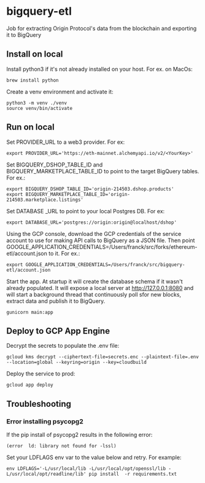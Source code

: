 # bigquery-etl
Job for extracting Origin Protocol's data from the blockchain and exporting it to BigQuery


## Install on local
Install python3 if it's not already installed on your host. For ex. on MacOs:

    brew install python

Create a venv environment and activate it:

    python3 -m venv ./venv
    source venv/bin/activate

## Run on local
Set PROVIDER_URL to a web3 provider. For ex:

    export PROVIDER_URL='https://eth-mainnet.alchemyapi.io/v2/<YourKey>'

Set BIGQUERY_DSHOP_TABLE_ID and BIGQUERY_MARKETPLACE_TABLE_ID to point to the target BigQuery tables. For ex.:

    export BIGQUERY_DSHOP_TABLE_ID='origin-214503.dshop.products'
    export BIGQUERY_MARKETPLACE_TABLE_ID='origin-214503.marketplace.listings'

Set DATABASE _URL to point to your local Postgres DB. For ex:

    export DATABASE_URL='postgres://origin:origin@localhost/dshop'

Using the GCP console, download the GCP credentials of the service account to use for making API calls to BigQuery as a JSON file. Then point GOOGLE_APPLICATION_CREDENTIALS=/Users/franck/src/forks/ethereum-etl/account.json
 to it. For ex.:

    export GOOGLE_APPLICATION_CREDENTIALS=/Users/franck/src/bigquery-etl/account.json

Start the app. At startup it will create the database schema if it wasn't already populated. It will expose a local server at http://127.0.0.1:8080 and will start a background thread that continuously poll sfor new blocks, extract data and publish it to BigQuery.

    gunicorn main:app

## Deploy to GCP App Engine
Decrypt the secrets to populate the .env file:

    gcloud kms decrypt --ciphertext-file=secrets.enc --plaintext-file=.env --location=global --keyring=origin --key=cloudbuild

Deploy the service to prod:

    gcloud app deploy


## Troubleshooting

### Error installing psycopg2
If the pip install of psycopg2 results in the following error:

    (error  ld: library not found for -lssl)

Set your LDFLAGS env var to the value below and retry. For example:

    env LDFLAGS='-L/usr/local/lib -L/usr/local/opt/openssl/lib -L/usr/local/opt/readline/lib' pip install  -r requirements.txt
